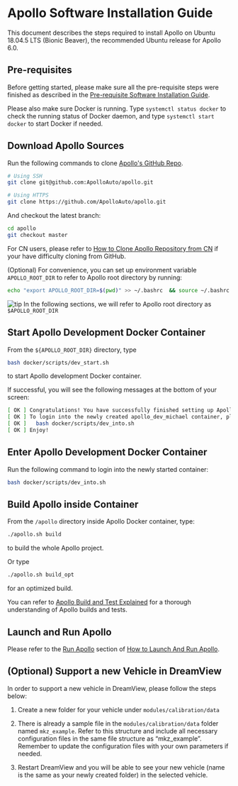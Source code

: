 # Apollo Software Installation Guide

This document describes the steps required to install Apollo on Ubuntu 18.04.5
LTS (Bionic Beaver), the recommended Ubuntu release for Apollo 6.0.

## Pre-requisites

Before getting started, please make sure all the pre-requisite steps were
finished as described in the
[Pre-requisite Software Installation Guide](../specs/prerequisite_software_installation_guide.md).

Please also make sure Docker is running. Type `systemctl status docker` to check
the running status of Docker daemon, and type `systemctl start docker` to start
Docker if needed.

## Download Apollo Sources

Run the following commands to clone
[Apollo's GitHub Repo](https://github.com/ApolloAuto/apollo.git).

```bash
# Using SSH
git clone git@github.com:ApolloAuto/apollo.git

# Using HTTPS
git clone https://github.com/ApolloAuto/apollo.git

```

And checkout the latest branch:

```bash
cd apollo
git checkout master
```

For CN users, please refer to
[How to Clone Apollo Repository from CN](../howto/how_to_clone_apollo_repo_from_cn.md)
if your have difficulty cloning from GitHub.

(Optional) For convenience, you can set up environment variable
`APOLLO_ROOT_DIR` to refer to Apollo root directory by running:

```bash
echo "export APOLLO_ROOT_DIR=$(pwd)" >> ~/.bashrc  && source ~/.bashrc
```

![tip](images/tip_icon.png) In the following sections, we will refer to Apollo
root directory as `$APOLLO_ROOT_DIR`

## Start Apollo Development Docker Container

From the `${APOLLO_ROOT_DIR}` directory, type

```bash
bash docker/scripts/dev_start.sh
```

to start Apollo development Docker container.

If successful, you will see the following messages at the bottom of your screen:

```bash
[ OK ] Congratulations! You have successfully finished setting up Apollo Dev Environment.
[ OK ] To login into the newly created apollo_dev_michael container, please run the following command:
[ OK ]   bash docker/scripts/dev_into.sh
[ OK ] Enjoy!
```

## Enter Apollo Development Docker Container

Run the following command to login into the newly started container:

```bash
bash docker/scripts/dev_into.sh
```

## Build Apollo inside Container

From the `/apollo` directory inside Apollo Docker container, type:

```bash
./apollo.sh build
```

to build the whole Apollo project.

Or type

```bash
./apollo.sh build_opt
```

for an optimized build.

You can refer to
[Apollo Build and Test Explained](../specs/apollo_build_and_test_explained.md)
for a thorough understanding of Apollo builds and tests.

## Launch and Run Apollo

Please refer to the
[Run Apollo](../howto/how_to_launch_and_run_apollo.md#run-apollo) section of
[How to Launch And Run Apollo](../howto/how_to_launch_and_run_apollo.md).

## (Optional) Support a new Vehicle in DreamView

In order to support a new vehicle in DreamView, please follow the steps below:

1. Create a new folder for your vehicle under `modules/calibration/data`

2. There is already a sample file in the `modules/calibration/data` folder named
   `mkz_example`. Refer to this structure and include all necessary
   configuration files in the same file structure as “mkz_example”. Remember to
   update the configuration files with your own parameters if needed.

3. Restart DreamView and you will be able to see your new vehicle (name is the
   same as your newly created folder) in the selected vehicle.
